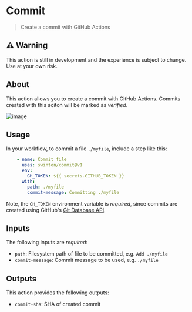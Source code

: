 # Commit
> Create a commit with GitHub Actions

## :warning: Warning
This action is still in development and the experience is subject to change. Use at your own risk.

## About
This action allows you to create a commit with GitHub Actions. Commits created with this aciton will be marked as _verified_.

![image](https://user-images.githubusercontent.com/27806/101197362-a2ed0980-3627-11eb-9afb-bc8b9bcd0345.png)

## Usage
In your workflow, to commit a file `./myfile`, include a step like this:

```yaml
    - name: Commit file
      uses: swinton/commit@v1
      env:
        GH_TOKEN: ${{ secrets.GITHUB_TOKEN }}
      with:
        path: ./myfile
        commit-message: Committing ./myfile
```

Note, the `GH_TOKEN` environment variable is _required_, since commits are created using GitHub's [Git Database API](https://docs.github.com/rest/reference/git).

## Inputs
The following inputs are _required_:

- `path`: Filesystem path of file to be committed, e.g. `Add ./myfile`
- `commit-message`: Commit message to be used, e.g. `./myfile`

## Outputs
This action provides the following outputs:

- `commit-sha`: SHA of created commit
